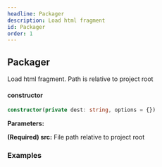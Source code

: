 ```yaml
---
headline: Packager
description: Load html fragment
id: Packager
order: 1
---
```


## Packager

<p class="lead">Load html fragment.  Path is relative to project root</p>

#### constructor

```ts
constructor(private dest: string, options = {})
```

__Parameters:__

<span class="text-primary">__(Required) src:__</span> File path relative to project root

### __Examples__